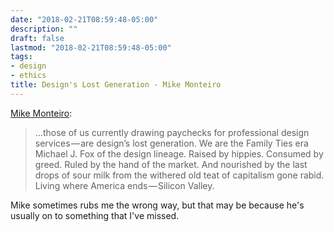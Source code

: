 ```yaml
---
date: "2018-02-21T08:59:48-05:00"
description: ""
draft: false
lastmod: "2018-02-21T08:59:48-05:00"
tags:
- design
- ethics
title: Design's Lost Generation - Mike Monteiro
---
```

[Mike Monteiro](https://medium.com/@monteiro/designs-lost-generation-ac7289549017):

> ...those of us currently drawing paychecks for professional design services — are design’s lost generation. We are the Family Ties era Michael J. Fox of the design lineage. Raised by hippies. Consumed by greed. Ruled by the hand of the market. And nourished by the last drops of sour milk from the withered old teat of capitalism gone rabid. Living where America ends — Silicon Valley.

Mike sometimes rubs me the wrong way, but that may be because he's usually on to something that I've missed.

